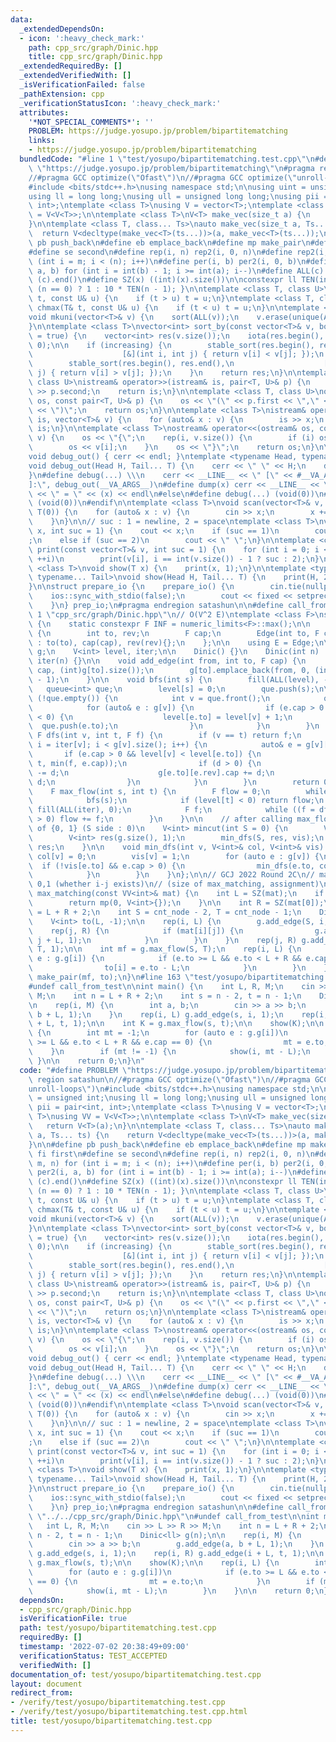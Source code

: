 ```yaml
---
data:
  _extendedDependsOn:
  - icon: ':heavy_check_mark:'
    path: cpp_src/graph/Dinic.hpp
    title: cpp_src/graph/Dinic.hpp
  _extendedRequiredBy: []
  _extendedVerifiedWith: []
  _isVerificationFailed: false
  _pathExtension: cpp
  _verificationStatusIcon: ':heavy_check_mark:'
  attributes:
    '*NOT_SPECIAL_COMMENTS*': ''
    PROBLEM: https://judge.yosupo.jp/problem/bipartitematching
    links:
    - https://judge.yosupo.jp/problem/bipartitematching
  bundledCode: "#line 1 \"test/yosupo/bipartitematching.test.cpp\"\n#define PROBLEM\
    \ \"https://judge.yosupo.jp/problem/bipartitematching\"\n#pragma region satashun\n\
    //#pragma GCC optimize(\"Ofast\")\n//#pragma GCC optimize(\"unroll-loops\")\n\
    #include <bits/stdc++.h>\nusing namespace std;\n\nusing uint = unsigned int;\n\
    using ll = long long;\nusing ull = unsigned long long;\nusing pii = pair<int,\
    \ int>;\ntemplate <class T>\nusing V = vector<T>;\ntemplate <class T>\nusing VV\
    \ = V<V<T>>;\n\ntemplate <class T>\nV<T> make_vec(size_t a) {\n    return V<T>(a);\n\
    }\n\ntemplate <class T, class... Ts>\nauto make_vec(size_t a, Ts... ts) {\n  \
    \  return V<decltype(make_vec<T>(ts...))>(a, make_vec<T>(ts...));\n}\n\n#define\
    \ pb push_back\n#define eb emplace_back\n#define mp make_pair\n#define fi first\n\
    #define se second\n#define rep(i, n) rep2(i, 0, n)\n#define rep2(i, m, n) for\
    \ (int i = m; i < (n); i++)\n#define per(i, b) per2(i, 0, b)\n#define per2(i,\
    \ a, b) for (int i = int(b) - 1; i >= int(a); i--)\n#define ALL(c) (c).begin(),\
    \ (c).end()\n#define SZ(x) ((int)(x).size())\n\nconstexpr ll TEN(int n) { return\
    \ (n == 0) ? 1 : 10 * TEN(n - 1); }\n\ntemplate <class T, class U>\nvoid chmin(T&\
    \ t, const U& u) {\n    if (t > u) t = u;\n}\ntemplate <class T, class U>\nvoid\
    \ chmax(T& t, const U& u) {\n    if (t < u) t = u;\n}\n\ntemplate <class T>\n\
    void mkuni(vector<T>& v) {\n    sort(ALL(v));\n    v.erase(unique(ALL(v)), end(v));\n\
    }\n\ntemplate <class T>\nvector<int> sort_by(const vector<T>& v, bool increasing\
    \ = true) {\n    vector<int> res(v.size());\n    iota(res.begin(), res.end(),\
    \ 0);\n\n    if (increasing) {\n        stable_sort(res.begin(), res.end(),\n\
    \                    [&](int i, int j) { return v[i] < v[j]; });\n    } else {\n\
    \        stable_sort(res.begin(), res.end(),\n                    [&](int i, int\
    \ j) { return v[i] > v[j]; });\n    }\n    return res;\n}\n\ntemplate <class T,\
    \ class U>\nistream& operator>>(istream& is, pair<T, U>& p) {\n    is >> p.first\
    \ >> p.second;\n    return is;\n}\n\ntemplate <class T, class U>\nostream& operator<<(ostream&\
    \ os, const pair<T, U>& p) {\n    os << \"(\" << p.first << \",\" << p.second\
    \ << \")\";\n    return os;\n}\n\ntemplate <class T>\nistream& operator>>(istream&\
    \ is, vector<T>& v) {\n    for (auto& x : v) {\n        is >> x;\n    }\n    return\
    \ is;\n}\n\ntemplate <class T>\nostream& operator<<(ostream& os, const vector<T>&\
    \ v) {\n    os << \"{\";\n    rep(i, v.size()) {\n        if (i) os << \",\";\n\
    \        os << v[i];\n    }\n    os << \"}\";\n    return os;\n}\n\n#ifdef LOCAL\n\
    void debug_out() { cerr << endl; }\ntemplate <typename Head, typename... Tail>\n\
    void debug_out(Head H, Tail... T) {\n    cerr << \" \" << H;\n    debug_out(T...);\n\
    }\n#define debug(...) \\\n    cerr << __LINE__ << \" [\" << #__VA_ARGS__ << \"\
    ]:\", debug_out(__VA_ARGS__)\n#define dump(x) cerr << __LINE__ << \" \" << #x\
    \ << \" = \" << (x) << endl\n#else\n#define debug(...) (void(0))\n#define dump(x)\
    \ (void(0))\n#endif\n\ntemplate <class T>\nvoid scan(vector<T>& v, T offset =\
    \ T(0)) {\n    for (auto& x : v) {\n        cin >> x;\n        x += offset;\n\
    \    }\n}\n\n// suc : 1 = newline, 2 = space\ntemplate <class T>\nvoid print(T\
    \ x, int suc = 1) {\n    cout << x;\n    if (suc == 1)\n        cout << \"\\n\"\
    ;\n    else if (suc == 2)\n        cout << \" \";\n}\n\ntemplate <class T>\nvoid\
    \ print(const vector<T>& v, int suc = 1) {\n    for (int i = 0; i < v.size();\
    \ ++i)\n        print(v[i], i == int(v.size()) - 1 ? suc : 2);\n}\n\ntemplate\
    \ <class T>\nvoid show(T x) {\n    print(x, 1);\n}\n\ntemplate <typename Head,\
    \ typename... Tail>\nvoid show(Head H, Tail... T) {\n    print(H, 2);\n    show(T...);\n\
    }\n\nstruct prepare_io {\n    prepare_io() {\n        cin.tie(nullptr);\n    \
    \    ios::sync_with_stdio(false);\n        cout << fixed << setprecision(10);\n\
    \    }\n} prep_io;\n#pragma endregion satashun\n\n#define call_from_test\n#line\
    \ 1 \"cpp_src/graph/Dinic.hpp\"\n// O(V^2 E)\ntemplate <class F>\nstruct Dinic\
    \ {\n    static constexpr F INF = numeric_limits<F>::max();\n\n    struct Edge\
    \ {\n        int to, rev;\n        F cap;\n        Edge(int to, F cap, int rev)\
    \ : to(to), cap(cap), rev(rev){};\n    };\n\n    using E = Edge;\n\n    VV<E>\
    \ g;\n    V<int> level, iter;\n\n    Dinic() {}\n    Dinic(int n) : g(n), level(n),\
    \ iter(n) {}\n\n    void add_edge(int from, int to, F cap) {\n        g[from].emplace_back(to,\
    \ cap, (int)g[to].size());\n        g[to].emplace_back(from, 0, (int)g[from].size()\
    \ - 1);\n    }\n\n    void bfs(int s) {\n        fill(ALL(level), -1);\n     \
    \   queue<int> que;\n        level[s] = 0;\n        que.push(s);\n\n        while\
    \ (!que.empty()) {\n            int v = que.front();\n            que.pop();\n\
    \            for (auto& e : g[v]) {\n                if (e.cap > 0 && level[e.to]\
    \ < 0) {\n                    level[e.to] = level[v] + 1;\n                  \
    \  que.push(e.to);\n                }\n            }\n        }\n    }\n\n   \
    \ F dfs(int v, int t, F f) {\n        if (v == t) return f;\n        for (int&\
    \ i = iter[v]; i < g[v].size(); i++) {\n            auto& e = g[v][i];\n     \
    \       if (e.cap > 0 && level[v] < level[e.to]) {\n                F d = dfs(e.to,\
    \ t, min(f, e.cap));\n                if (d > 0) {\n                    e.cap\
    \ -= d;\n                    g[e.to][e.rev].cap += d;\n                    return\
    \ d;\n                }\n            }\n        }\n        return 0;\n    }\n\n\
    \    F max_flow(int s, int t) {\n        F flow = 0;\n        while (true) {\n\
    \            bfs(s);\n            if (level[t] < 0) return flow;\n           \
    \ fill(ALL(iter), 0);\n            F f;\n            while ((f = dfs(s, t, INF))\
    \ > 0) flow += f;\n        }\n    }\n\n    // after calling max_flow\n    // vector\
    \ of {0, 1} (S side : 0)\n    V<int> mincut(int S = 0) {\n        V<int> vis(g.size());\n\
    \        V<int> res(g.size(), 1);\n        min_dfs(S, res, vis);\n        return\
    \ res;\n    }\n\n    void min_dfs(int v, V<int>& col, V<int>& vis) {\n       \
    \ col[v] = 0;\n        vis[v] = 1;\n        for (auto e : g[v]) {\n          \
    \  if (!vis[e.to] && e.cap > 0) {\n                min_dfs(e.to, col, vis);\n\
    \            }\n        }\n    }\n};\n\n// GCJ 2022 Round 2C\n// mat[i][j] :=\
    \ 0,1 (whether i-j exists)\n// (size of max_matching, assignment)\npair<int, V<int>>\
    \ max_matching(const VV<int>& mat) {\n    int L = SZ(mat);\n    if (L == 0) {\n\
    \        return mp(0, V<int>{});\n    }\n\n    int R = SZ(mat[0]);\n    int cnt_node\
    \ = L + R + 2;\n    int S = cnt_node - 2, T = cnt_node - 1;\n    Dinic<int> g(cnt_node);\n\
    \    V<int> to(L, -1);\n\n    rep(i, L) {\n        g.add_edge(S, i, 1);\n    \
    \    rep(j, R) {\n            if (mat[i][j]) {\n                g.add_edge(i,\
    \ j + L, 1);\n            }\n        }\n    }\n    rep(j, R) g.add_edge(j + L,\
    \ T, 1);\n\n    int mf = g.max_flow(S, T);\n    rep(i, L) {\n        for (auto\
    \ e : g.g[i]) {\n            if (e.to >= L && e.to < L + R && e.cap == 0) {\n\
    \                to[i] = e.to - L;\n            }\n        }\n    }\n    return\
    \ make_pair(mf, to);\n}\n#line 163 \"test/yosupo/bipartitematching.test.cpp\"\n\
    #undef call_from_test\n\nint main() {\n    int L, R, M;\n    cin >> L >> R >>\
    \ M;\n    int n = L + R + 2;\n    int s = n - 2, t = n - 1;\n    Dinic<ll> g(n);\n\
    \n    rep(i, M) {\n        int a, b;\n        cin >> a >> b;\n        g.add_edge(a,\
    \ b + L, 1);\n    }\n    rep(i, L) g.add_edge(s, i, 1);\n    rep(i, R) g.add_edge(i\
    \ + L, t, 1);\n\n    int K = g.max_flow(s, t);\n\n    show(K);\n\n    rep(i, L)\
    \ {\n        int mt = -1;\n        for (auto e : g.g[i])\n            if (e.to\
    \ >= L && e.to < L + R && e.cap == 0) {\n                mt = e.to;\n        \
    \    }\n        if (mt != -1) {\n            show(i, mt - L);\n        }\n   \
    \ }\n\n    return 0;\n}\n"
  code: "#define PROBLEM \"https://judge.yosupo.jp/problem/bipartitematching\"\n#pragma\
    \ region satashun\n//#pragma GCC optimize(\"Ofast\")\n//#pragma GCC optimize(\"\
    unroll-loops\")\n#include <bits/stdc++.h>\nusing namespace std;\n\nusing uint\
    \ = unsigned int;\nusing ll = long long;\nusing ull = unsigned long long;\nusing\
    \ pii = pair<int, int>;\ntemplate <class T>\nusing V = vector<T>;\ntemplate <class\
    \ T>\nusing VV = V<V<T>>;\n\ntemplate <class T>\nV<T> make_vec(size_t a) {\n \
    \   return V<T>(a);\n}\n\ntemplate <class T, class... Ts>\nauto make_vec(size_t\
    \ a, Ts... ts) {\n    return V<decltype(make_vec<T>(ts...))>(a, make_vec<T>(ts...));\n\
    }\n\n#define pb push_back\n#define eb emplace_back\n#define mp make_pair\n#define\
    \ fi first\n#define se second\n#define rep(i, n) rep2(i, 0, n)\n#define rep2(i,\
    \ m, n) for (int i = m; i < (n); i++)\n#define per(i, b) per2(i, 0, b)\n#define\
    \ per2(i, a, b) for (int i = int(b) - 1; i >= int(a); i--)\n#define ALL(c) (c).begin(),\
    \ (c).end()\n#define SZ(x) ((int)(x).size())\n\nconstexpr ll TEN(int n) { return\
    \ (n == 0) ? 1 : 10 * TEN(n - 1); }\n\ntemplate <class T, class U>\nvoid chmin(T&\
    \ t, const U& u) {\n    if (t > u) t = u;\n}\ntemplate <class T, class U>\nvoid\
    \ chmax(T& t, const U& u) {\n    if (t < u) t = u;\n}\n\ntemplate <class T>\n\
    void mkuni(vector<T>& v) {\n    sort(ALL(v));\n    v.erase(unique(ALL(v)), end(v));\n\
    }\n\ntemplate <class T>\nvector<int> sort_by(const vector<T>& v, bool increasing\
    \ = true) {\n    vector<int> res(v.size());\n    iota(res.begin(), res.end(),\
    \ 0);\n\n    if (increasing) {\n        stable_sort(res.begin(), res.end(),\n\
    \                    [&](int i, int j) { return v[i] < v[j]; });\n    } else {\n\
    \        stable_sort(res.begin(), res.end(),\n                    [&](int i, int\
    \ j) { return v[i] > v[j]; });\n    }\n    return res;\n}\n\ntemplate <class T,\
    \ class U>\nistream& operator>>(istream& is, pair<T, U>& p) {\n    is >> p.first\
    \ >> p.second;\n    return is;\n}\n\ntemplate <class T, class U>\nostream& operator<<(ostream&\
    \ os, const pair<T, U>& p) {\n    os << \"(\" << p.first << \",\" << p.second\
    \ << \")\";\n    return os;\n}\n\ntemplate <class T>\nistream& operator>>(istream&\
    \ is, vector<T>& v) {\n    for (auto& x : v) {\n        is >> x;\n    }\n    return\
    \ is;\n}\n\ntemplate <class T>\nostream& operator<<(ostream& os, const vector<T>&\
    \ v) {\n    os << \"{\";\n    rep(i, v.size()) {\n        if (i) os << \",\";\n\
    \        os << v[i];\n    }\n    os << \"}\";\n    return os;\n}\n\n#ifdef LOCAL\n\
    void debug_out() { cerr << endl; }\ntemplate <typename Head, typename... Tail>\n\
    void debug_out(Head H, Tail... T) {\n    cerr << \" \" << H;\n    debug_out(T...);\n\
    }\n#define debug(...) \\\n    cerr << __LINE__ << \" [\" << #__VA_ARGS__ << \"\
    ]:\", debug_out(__VA_ARGS__)\n#define dump(x) cerr << __LINE__ << \" \" << #x\
    \ << \" = \" << (x) << endl\n#else\n#define debug(...) (void(0))\n#define dump(x)\
    \ (void(0))\n#endif\n\ntemplate <class T>\nvoid scan(vector<T>& v, T offset =\
    \ T(0)) {\n    for (auto& x : v) {\n        cin >> x;\n        x += offset;\n\
    \    }\n}\n\n// suc : 1 = newline, 2 = space\ntemplate <class T>\nvoid print(T\
    \ x, int suc = 1) {\n    cout << x;\n    if (suc == 1)\n        cout << \"\\n\"\
    ;\n    else if (suc == 2)\n        cout << \" \";\n}\n\ntemplate <class T>\nvoid\
    \ print(const vector<T>& v, int suc = 1) {\n    for (int i = 0; i < v.size();\
    \ ++i)\n        print(v[i], i == int(v.size()) - 1 ? suc : 2);\n}\n\ntemplate\
    \ <class T>\nvoid show(T x) {\n    print(x, 1);\n}\n\ntemplate <typename Head,\
    \ typename... Tail>\nvoid show(Head H, Tail... T) {\n    print(H, 2);\n    show(T...);\n\
    }\n\nstruct prepare_io {\n    prepare_io() {\n        cin.tie(nullptr);\n    \
    \    ios::sync_with_stdio(false);\n        cout << fixed << setprecision(10);\n\
    \    }\n} prep_io;\n#pragma endregion satashun\n\n#define call_from_test\n#include\
    \ \"../../cpp_src/graph/Dinic.hpp\"\n#undef call_from_test\n\nint main() {\n \
    \   int L, R, M;\n    cin >> L >> R >> M;\n    int n = L + R + 2;\n    int s =\
    \ n - 2, t = n - 1;\n    Dinic<ll> g(n);\n\n    rep(i, M) {\n        int a, b;\n\
    \        cin >> a >> b;\n        g.add_edge(a, b + L, 1);\n    }\n    rep(i, L)\
    \ g.add_edge(s, i, 1);\n    rep(i, R) g.add_edge(i + L, t, 1);\n\n    int K =\
    \ g.max_flow(s, t);\n\n    show(K);\n\n    rep(i, L) {\n        int mt = -1;\n\
    \        for (auto e : g.g[i])\n            if (e.to >= L && e.to < L + R && e.cap\
    \ == 0) {\n                mt = e.to;\n            }\n        if (mt != -1) {\n\
    \            show(i, mt - L);\n        }\n    }\n\n    return 0;\n}"
  dependsOn:
  - cpp_src/graph/Dinic.hpp
  isVerificationFile: true
  path: test/yosupo/bipartitematching.test.cpp
  requiredBy: []
  timestamp: '2022-07-02 20:38:49+09:00'
  verificationStatus: TEST_ACCEPTED
  verifiedWith: []
documentation_of: test/yosupo/bipartitematching.test.cpp
layout: document
redirect_from:
- /verify/test/yosupo/bipartitematching.test.cpp
- /verify/test/yosupo/bipartitematching.test.cpp.html
title: test/yosupo/bipartitematching.test.cpp
---
```

